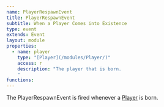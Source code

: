 ```yaml
---
name: PlayerRespawnEvent
title: PlayerRespawnEvent
subtitle: When a Player Comes into Existence
type: event
extends: Event
layout: module
properties:  
  - name: player
    type: "[Player](/modules/Player/)"
    access: r
    description: "The player that is born.
    "
functions:
---
```


The <span class="notranslate">PlayerRespawnEvent</span> is fired whenever a [Player](/modules/Player) is born.
